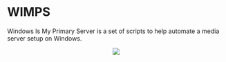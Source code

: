 # WIMPS
Windows Is My Primary Server is a set of scripts to help automate a media server setup on Windows.
<p align="center">
  <img src="(https://user-images.githubusercontent.com/65569846/214492259-ea4ab9d8-ab58-4929-926a-c6619ae50c32.png" />
</p>
